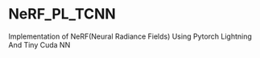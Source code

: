 # NeRF_PL_TCNN
Implementation of NeRF(Neural Radiance Fields) Using Pytorch Lightning And Tiny Cuda NN
